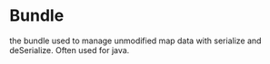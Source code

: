 # Bundle
the bundle used to manage unmodified map data with serialize and deSerialize.  Often used for java.
